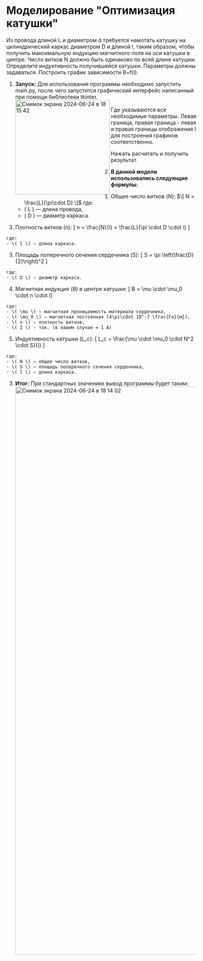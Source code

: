 # Моделирование "Оптимизация катушки"
Из провода длиной L и диаметром d требуется намотать катушку на цилиндрический каркас диаметром D и длиной l, таким образом, чтобы получить максимальную индукцию магнитного поля на оси катушки в центре. Число витков N должно быть одинаково по всей длине катушки. Определите индуктивность получившейся катушки. Параметры должны задаваться. Построить график зависимости B=f(l).

1. **Запуск:**
   Для использования программы необходимо запустить main.py, после чего запустится графический интерфейс написанный при помощи библиотеки tkinter.
<br><img width="250" alt="Снимок экрана 2024-06-24 в 18 15 42" src="https://github.com/StasaoSan/mod_katushka/assets/113228941/67ccad42-65e7-460a-acc6-834b920da33d" align="left"><br>
Где указываются все необходимые параметры.
Левая граница, правая граница - левая и правая границы отображения l для построения графиков соответственно.

Нажать расчитать и получить результат.

2. **В данной модели использовались следующие формулы:**
   1. Общее число витков (N):
   $\[ N = \frac{L}{\pi\cdot D} \]$
    где:
    - \( L \) — длина провода,
    - \( D \) — диаметр каркаса.

  2. Плотность витков (n):
    \[ n = \frac{N}{l} = \frac{L}{\pi \cdot D \cdot l} \]

    где:
    - \( l \) — длина каркаса.

  3. Площадь поперечного сечения сердечника (S):
    \[ S = \pi \left(\frac{D}{2}\right)^2 \]

    где:
    - \( D \) — диаметр каркаса.
    
  4. Магнитная индукция (B) в центре катушки:
    \[ B = \mu \cdot \mu_0 \cdot n \cdot I\]

    где:
    - \( \mu \) — магнитная проницаемость материала сердечника,
    - \( \mu_0 \) — магнитная постоянная (4\pi\cdot 10^-7 \frac{Гн}{м}),
    - \( n \) — плотность витков,
    - \( I \) - ток. (в нашем случае = 1 А)

  5. Индуктивность катушки (L_c):
    \[ L_c = \frac{\mu \cdot \mu_0 \cdot N^2 \cdot S}{l} \]

    где:
    - \( N \) — общее число витков,
    - \( S \) — площадь поперечного сечения сердечника,
    - \( l \) — длина каркаса.

3. **Итог:**
   При стандартных значениях вывод программы будет таким:
   <br><img width="1503" alt="Снимок экрана 2024-06-24 в 18 14 02" src="https://github.com/StasaoSan/mod_katushka/assets/113228941/14abd028-aa82-4c51-bf44-488306d1850c"><br>
